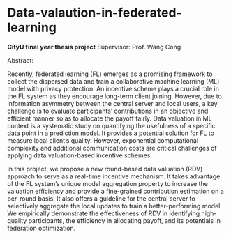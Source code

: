 # Data-valaution-in-federated-learning

**CityU final year thesis project**
Supervisor: Prof. Wang Cong


Abstract:

Recently, federated learning (FL) emerges as a promising framework to collect the dispersed data and train a collaborative machine learning (ML) model with privacy protection. An incentive scheme plays a crucial role in the FL system as they encourage long-term client joining. However, due to information asymmetry between the central server and local users, a key challenge is to evaluate participants’ contributions in an objective and efficient manner so as to allocate the payoff fairly. Data valuation in ML context is a systematic study on quantifying the usefulness of a specific data point in a prediction model. It provides a potential solution for FL to measure local client’s quality. However, exponential computational complexity and additional communication costs are critical challenges of applying data valuation-based incentive schemes.

In this project, we propose a new round-based data valuation (RDV) approach to serve as a real-time incentive mechanism. It takes advantage of the FL system’s unique model aggregation property to increase the valuation efficiency and provide a fine-grained contribution estimation on a per-round basis. It also offers a guideline for the central server to selectively aggregate the local updates to train a better-performing model. We empirically demonstrate the effectiveness of RDV in identifying high-quality participants, the efficiency in allocating payoff, and its potentials in federation optimization.
